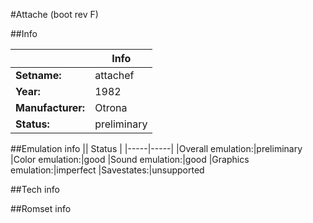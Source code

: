 #Attache (boot rev F)

##Info

||Info|
|-----|-----|
|**Setname:**|attachef
|**Year:**|1982
|**Manufacturer:**|Otrona
|**Status:**|preliminary

##Emulation info
|| Status |
|-----|-----|
|Overall emulation:|preliminary
|Color emulation:|good
|Sound emulation:|good
|Graphics emulation:|imperfect
|Savestates:|unsupported

##Tech info

##Romset info

<!--- START OF EDITED COMMENT DO NOT TOUCH TEXT ABOVE-->
